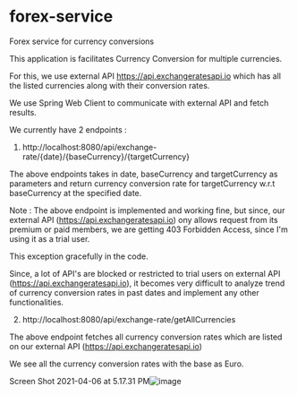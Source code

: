 # forex-service
Forex service for currency conversions


This application is facilitates Currency Conversion for multiple currencies. 

For this, we use external API https://api.exchangeratesapi.io which has all the listed currencies along with their conversion rates.

We use Spring Web Client to communicate with external API and fetch results.

We currently have 2 endpoints :

1) http://localhost:8080/api/exchange-rate/{date}/{baseCurrency}/{targetCurrency}

The above endpoints takes in date, baseCurrency and targetCurrency as parameters and return currency conversion rate 
for targetCurrency w.r.t baseCurrency at the specified date.

Note : The above endpoint is implemented and working fine, but since, our external API (https://api.exchangeratesapi.io)
ony allows request from its premium or paid members, we are getting 403 Forbidden Access, since I'm using it as a trial user.

This exception gracefully in the code.

Since, a lot of API's are blocked or restricted to trial users on external API (https://api.exchangeratesapi.io), it becomes 
very difficult to analyze trend of currency conversion rates in past dates and implement any other functionalities.



2) http://localhost:8080/api/exchange-rate/getAllCurrencies

The above endpoint fetches all currency conversion rates which are listed on our external API (https://api.exchangeratesapi.io)

We see all the currency conversion rates with the base as Euro.

Screen Shot 2021-04-06 at 5.17.31 PM![image](https://user-images.githubusercontent.com/30754286/113706250-139e5280-96fc-11eb-9bd0-4705d593f978.png)

